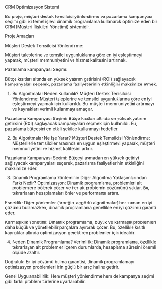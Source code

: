 CRM Optimizasyon Sistemi


Bu proje, müşteri destek temsilcisi yönlendirme ve pazarlama kampanyası seçimi gibi iki temel işlevi dinamik programlama kullanarak optimize eden bir CRM (Müşteri İlişkileri Yönetimi) sistemidir.

Proje Amaçları


Müşteri Destek Temsilcisi Yönlendirme:

Müşteri taleplerine ve temsilci uygunluklarına göre en iyi eşleştirmeyi yaparak, müşteri memnuniyetini ve hizmet kalitesini artırmak.

Pazarlama Kampanyası Seçimi:

Bütçe kısıtları altında en yüksek yatırım getirisini (ROI) sağlayacak kampanyaları seçerek, pazarlama faaliyetlerinin etkinliğini maksimize etmek.



1. Bu Algoritmalar Neden Kullanıldı?
Müşteri Destek Temsilcisi Yönlendirme: Müşteri taleplerine ve temsilci uygunluklarına göre en iyi eşleştirmeyi yapmak için kullanıldı. Bu, müşteri memnuniyetini artırmayı ve kaynakları verimli kullanmayı amaçlar.

Pazarlama Kampanyası Seçimi: Bütçe kısıtları altında en yüksek yatırım getirisini (ROI) sağlayacak kampanyaları seçmek için kullanıldı. Bu, pazarlama bütçesini en etkili şekilde kullanmayı hedefler.

2. Bu Algoritmalar Ne İşe Yarar?
Müşteri Destek Temsilcisi Yönlendirme: Müşterilerle temsilciler arasında en uygun eşleştirmeyi yaparak, müşteri memnuniyetini ve hizmet kalitesini artırır.

Pazarlama Kampanyası Seçimi: Bütçeyi aşmadan en yüksek getiriyi sağlayacak kampanyaları seçerek, pazarlama faaliyetlerinin etkinliğini maksimize eder.

3. Dinamik Programlama Yönteminin Diğer Algoritma Yaklaşımlarından Farkı Nedir?
Optimizasyon: Dinamik programlama, problemleri alt problemlere bölerek çözer ve her alt problemin çözümünü saklar. Bu, tekrarlanan hesaplamaları önler ve performansı artırır.

Esneklik: Diğer yöntemler (örneğin, açgözlü algoritmalar) her zaman en iyi çözümü bulamazken, dinamik programlama genellikle en iyi çözümü garanti eder.

Karmaşıklık Yönetimi: Dinamik programlama, büyük ve karmaşık problemleri daha küçük ve yönetilebilir parçalara ayırarak çözer. Bu, özellikle kısıtlı kaynaklar altında optimizasyon gerektiren problemler için idealdir.

4. Neden Dinamik Programlama?
Verimlilik: Dinamik programlama, özellikle tekrarlayan alt problemler içeren durumlarda, hesaplama süresini önemli ölçüde azaltır.

Doğruluk: En iyi çözümü bulma garantisi, dinamik programlamayı optimizasyon problemleri için güçlü bir araç haline getirir.

Genel Uygulanabilirlik: Hem müşteri yönlendirme hem de kampanya seçimi gibi farklı problem türlerine uyarlanabilir.
